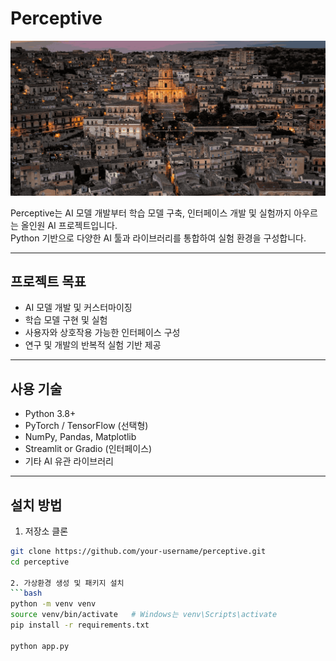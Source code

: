 # Perceptive

![Perceptive Banner](images/banner.png)

Perceptive는 AI 모델 개발부터 학습 모델 구축, 인터페이스 개발 및 실험까지 아우르는 올인원 AI 프로젝트입니다.  
Python 기반으로 다양한 AI 툴과 라이브러리를 통합하여 실험 환경을 구성합니다.

---

## 프로젝트 목표

- AI 모델 개발 및 커스터마이징
- 학습 모델 구현 및 실험
- 사용자와 상호작용 가능한 인터페이스 구성
- 연구 및 개발의 반복적 실험 기반 제공

---

## 사용 기술

- Python 3.8+
- PyTorch / TensorFlow (선택형)
- NumPy, Pandas, Matplotlib
- Streamlit or Gradio (인터페이스)
- 기타 AI 유관 라이브러리

---

## 설치 방법

1. 저장소 클론
```bash
git clone https://github.com/your-username/perceptive.git
cd perceptive

2. 가상환경 생성 및 패키지 설치
```bash
python -m venv venv
source venv/bin/activate   # Windows는 venv\Scripts\activate
pip install -r requirements.txt

python app.py

